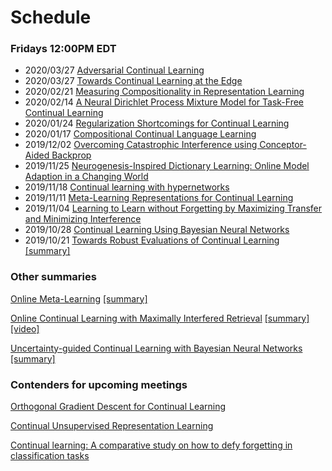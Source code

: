 # Schedule

### Fridays 12:00PM EDT

* 2020/03/27 [Adversarial Continual Learning](https://arxiv.org/abs/2003.09553)
* 2020/03/27 [Towards Continual Learning at the Edge](https://docs.google.com/presentation/d/1gzijLukELs2nUaCNID6p7WhCZXs2n3ZMh0lHjAl36G0/edit#slide=id.g5ca7fad92f_0_1648)
* 2020/02/21 [Measuring Compositionality in Representation Learning](https://arxiv.org/abs/1902.07181)
* 2020/02/14 [A Neural Dirichlet Process Mixture Model for Task-Free Continual Learning](https://arxiv.org/pdf/2001.00689.pdf)
* 2020/01/24 [Regularization Shortcomings for Continual Learning](https://arxiv.org/abs/1912.03049)
* 2020/01/17 [Compositional Continual Language Learning](https://openreview.net/pdf?id=rklnDgHtDS)
* 2019/12/02 [Overcoming Catastrophic Interference using Conceptor-Aided Backprop](https://openreview.net/pdf?id=B1al7jg0b)
* 2019/11/25 [Neurogenesis-Inspired Dictionary Learning: Online Model Adaption in a Changing World](https://arxiv.org/abs/1701.06106)
* 2019/11/18 [Continual learning with hypernetworks](https://arxiv.org/pdf/1906.00695.pdf)
* 2019/11/11 [Meta-Learning Representations for Continual Learning](https://arxiv.org/abs/1905.12588)
* 2019/11/04 [Learning to Learn without Forgetting by Maximizing Transfer and Minimizing Interference](https://arxiv.org/abs/1810.11910)
* 2019/10/28 [Continual Learning Using Bayesian Neural Networks](https://arxiv.org/abs/1910.04112)
* 2019/10/21 [Towards Robust Evaluations of Continual Learning](https://arxiv.org/abs/1805.09733) [[summary]](https://github.com/optimass/continual_learning_papers/blob/master/summaries/Towards_Robust_Evaluation_of_Continual_Learning.md)


### Other summaries

[Online Meta-Learning](https://arxiv.org/abs/1902.08438) [[summary]](https://github.com/optimass/continual_learning_papers/blob/master/summaries/Online_Meta-learning.md)

[Online Continual Learning with Maximally Interfered Retrieval](https://arxiv.org/abs/1908.04742) [[summary]](https://github.com/optimass/continual_learning_papers/blob/master/summaries/Maximally_Interfered_Retrieval.md) [[video]](https://www.youtube.com/watch?v=wfb9UV_n8jg)

[Uncertainty-guided Continual Learning with Bayesian Neural Networks](https://arxiv.org/abs/1906.02425)  [[summary]](https://www.shortscience.org/paper?bibtexKey=journals/corr/abs-1906-02425&a=mcaccia)

### Contenders for upcoming meetings

[Orthogonal Gradient Descent for Continual Learning](https://arxiv.org/abs/1910.07104)

[Continual Unsupervised Representation Learning](https://arxiv.org/pdf/1910.14481.pdf)

[Continual learning: A comparative study on how to defy forgetting in classification tasks](https://arxiv.org/abs/1909.08383)




